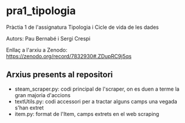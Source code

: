 # pra1_tipologia
Pràctia 1 de l'assignatura Tipologia i Cicle de vida de les dades

Autors: Pau Bernabé i Sergi Crespi

Enllaç a l'arxiu a Zenodo: https://zenodo.org/record/7832930#.ZDupRC9j5qs

## Arxius presents al repositori

- steam_scraper.py: codi principal de l'scraper, on es duen a terme la gran majoria d'accions
- textUtils.py: codi accessori per a tractar alguns camps una vegada s'han extret
- item.py: format de l'Item, camps extrets en el web scraping
